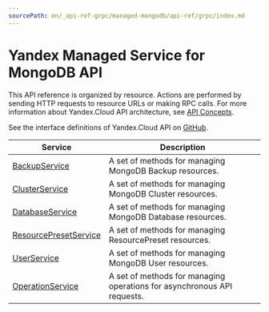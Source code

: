 ```yaml
---
sourcePath: en/_api-ref-grpc/managed-mongodb/api-ref/grpc/index.md
---
```

# Yandex Managed Service for MongoDB API
This API reference is organized by resource. Actions are performed by sending HTTP requests to resource URLs or making RPC calls. For more information about Yandex.Cloud API architecture, see [API Concepts](/docs/api-design-guide/).

See the interface definitions of Yandex.Cloud API on [GitHub](https://github.com/yandex-cloud/cloudapi).

Service | Description
--- | ---
[BackupService](./backup_service.md) | A set of methods for managing MongoDB Backup resources.
[ClusterService](./cluster_service.md) | A set of methods for managing MongoDB Cluster resources.
[DatabaseService](./database_service.md) | A set of methods for managing MongoDB Database resources.
[ResourcePresetService](./resource_preset_service.md) | A set of methods for managing ResourcePreset resources.
[UserService](./user_service.md) | A set of methods for managing MongoDB User resources.
[OperationService](./operation_service.md) | A set of methods for managing operations for asynchronous API requests.
